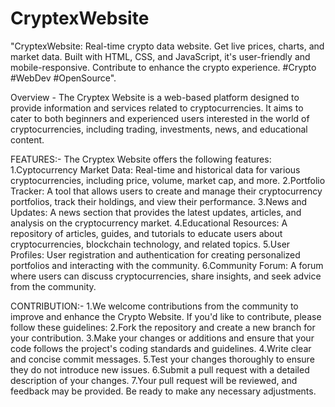 # CryptexWebsite
"CryptexWebsite: Real-time crypto data website. Get live prices, charts, and market data. Built with HTML, CSS, and JavaScript, it's user-friendly and mobile-responsive. Contribute to enhance the crypto experience. #Crypto #WebDev #OpenSource".

Overview - The Cryptex Website is a web-based platform designed to provide information and services related to cryptocurrencies. It aims to cater to both beginners and experienced users interested in the world of cryptocurrencies, including trading, investments, news, and educational content.

FEATURES:-
The Cryptex Website offers the following features:
1.Cyptocurrency Market Data: Real-time and historical data for various cryptocurrencies, including price, volume, market cap, and more.
2.Portfolio Tracker: A tool that allows users to create and manage their cryptocurrency portfolios, track their holdings, and view their performance.
3.News and Updates: A news section that provides the latest updates, articles, and analysis on the cryptocurrency market.
4.Educational Resources: A repository of articles, guides, and tutorials to educate users about cryptocurrencies, blockchain technology, and related topics.
5.User Profiles: User registration and authentication for creating personalized portfolios and interacting with the community.
6.Community Forum: A forum where users can discuss cryptocurrencies, share insights, and seek advice from the community.

CONTRIBUTION:-
1.We welcome contributions from the community to improve and enhance the Crypto Website. If you'd like to contribute, please follow these guidelines:
2.Fork the repository and create a new branch for your contribution.
3.Make your changes or additions and ensure that your code follows the project's coding standards and guidelines.
4.Write clear and concise commit messages.
5.Test your changes thoroughly to ensure they do not introduce new issues.
6.Submit a pull request with a detailed description of your changes.
7.Your pull request will be reviewed, and feedback may be provided. Be ready to make any necessary adjustments.

